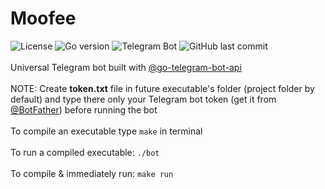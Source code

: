 # Moofee
![License](https://img.shields.io/github/license/allenvox/moofee-bot?color=orange)
![Go version](https://img.shields.io/github/go-mod/go-version/allenvox/moofee-bot?label=Go)
![Telegram Bot](https://img.shields.io/badge/Telegram-%40moofee__bot-blue?logo=telegram&link=https://t.me/moofee_bot)
![GitHub last commit](https://img.shields.io/github/last-commit/allenvox/moofee-bot)
<br><br>Universal Telegram bot built with [@go-telegram-bot-api](https://github.com/go-telegram-bot-api)<br>
<br>NOTE: Create **token.txt** file in future executable's folder (project folder by default) and type there only your Telegram bot token (get it from [@BotFather](https://t.me/BotFather)) before running the bot<br>
<br>To compile an executable type `make` in terminal<br>
<br>To run a compiled executable: `./bot`<br>
<br>To compile & immediately run: `make run`<br>
